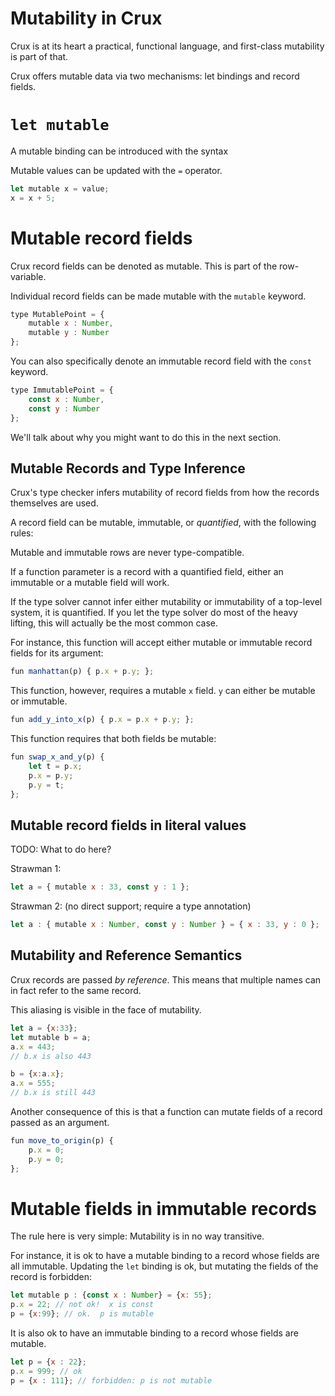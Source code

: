 # Mutability in Crux

Crux is at its heart a practical, functional language, and first-class mutability is part of that.

Crux offers mutable data via two mechanisms:  let bindings and record fields.

# `let mutable`

A mutable binding can be introduced with the syntax

Mutable values can be updated with the `=` operator.

```js
let mutable x = value;
x = x + 5;
```

# Mutable record fields

Crux record fields can be denoted as mutable.  This is part of the row-variable.

Individual record fields can be made mutable with the `mutable` keyword.

```js
type MutablePoint = {
    mutable x : Number,
    mutable y : Number
};
```

You can also specifically denote an immutable record field with the `const` keyword.

```js
type ImmutablePoint = {
    const x : Number,
    const y : Number
};
```

We'll talk about why you might want to do this in the next section.

## Mutable Records and Type Inference

Crux's type checker infers mutability of record fields from how the records themselves are used.

A record field can be mutable, immutable, or _quantified_, with the following rules:

Mutable and immutable rows are never type-compatible.

If a function parameter is a record with a quantified field, either an immutable or a mutable field will work.

If the type solver cannot infer either mutability or immutability of a top-level system, it is quantified.
If you let the type solver do most of the heavy lifting, this will actually be the most common case.

For instance, this function will accept either mutable or immutable record fields for its argument:

```js
fun manhattan(p) { p.x + p.y; };
```
This function, however, requires a mutable `x` field.  `y` can either be mutable or immutable.
```js
fun add_y_into_x(p) { p.x = p.x + p.y; };
```
This function requires that both fields be mutable:
```js
fun swap_x_and_y(p) {
    let t = p.x;
    p.x = p.y;
    p.y = t;
};
```

## Mutable record fields in literal values

TODO: What to do here?

Strawman 1:
```js
let a = { mutable x : 33, const y : 1 };
```

Strawman 2: (no direct support; require a type annotation)
```js
let a : { mutable x : Number, const y : Number } = { x : 33, y : 0 };
```

## Mutability and Reference Semantics

Crux records are passed _by reference_.  This means that multiple names can in fact refer to the same record.

This aliasing is visible in the face of mutability.
```js
let a = {x:33};
let mutable b = a;
a.x = 443;
// b.x is also 443

b = {x:a.x};
a.x = 555;
// b.x is still 443
```

Another consequence of this is that a function can mutate fields of a record passed as an argument.
```js
fun move_to_origin(p) {
    p.x = 0;
    p.y = 0;
};
```

# Mutable fields in immutable records

The rule here is very simple: Mutability is in no way transitive.

For instance, it is ok to have a mutable binding to a record whose fields are all immutable.  Updating
the `let` binding is ok, but mutating the fields of the record is forbidden:
```js
let mutable p : {const x : Number} = {x: 55};
p.x = 22; // not ok!  x is const
p = {x:99}; // ok.  p is mutable
```

It is also ok to have an immutable binding to a record whose fields are mutable.
```js
let p = {x : 22};
p.x = 999; // ok
p = {x : 111}; // forbidden: p is not mutable
```
